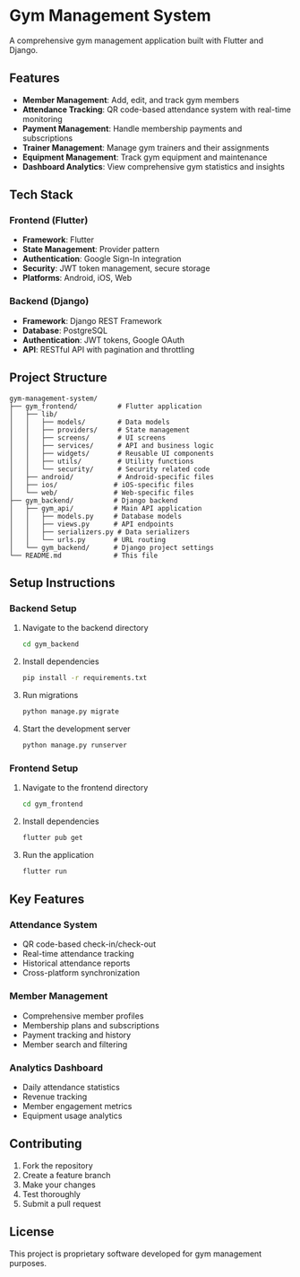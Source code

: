 # Gym Management System

A comprehensive gym management application built with Flutter and Django.

## Features

- **Member Management**: Add, edit, and track gym members
- **Attendance Tracking**: QR code-based attendance system with real-time monitoring
- **Payment Management**: Handle membership payments and subscriptions
- **Trainer Management**: Manage gym trainers and their assignments
- **Equipment Management**: Track gym equipment and maintenance
- **Dashboard Analytics**: View comprehensive gym statistics and insights

## Tech Stack

### Frontend (Flutter)
- **Framework**: Flutter 
- **State Management**: Provider pattern
- **Authentication**: Google Sign-In integration
- **Security**: JWT token management, secure storage
- **Platforms**: Android, iOS, Web

### Backend (Django)
- **Framework**: Django REST Framework
- **Database**: PostgreSQL
- **Authentication**: JWT tokens, Google OAuth
- **API**: RESTful API with pagination and throttling

## Project Structure

```
gym-management-system/
├── gym_frontend/          # Flutter application
│   ├── lib/
│   │   ├── models/        # Data models
│   │   ├── providers/     # State management
│   │   ├── screens/       # UI screens
│   │   ├── services/      # API and business logic
│   │   ├── widgets/       # Reusable UI components
│   │   ├── utils/         # Utility functions
│   │   └── security/      # Security related code
│   ├── android/           # Android-specific files
│   ├── ios/              # iOS-specific files
│   └── web/              # Web-specific files
├── gym_backend/          # Django backend
│   ├── gym_api/          # Main API application
│   │   ├── models.py     # Database models
│   │   ├── views.py      # API endpoints
│   │   ├── serializers.py # Data serializers
│   │   └── urls.py       # URL routing
│   └── gym_backend/      # Django project settings
└── README.md             # This file
```

## Setup Instructions

### Backend Setup
1. Navigate to the backend directory
   ```bash
   cd gym_backend
   ```

2. Install dependencies
   ```bash
   pip install -r requirements.txt
   ```

3. Run migrations
   ```bash
   python manage.py migrate
   ```

4. Start the development server
   ```bash
   python manage.py runserver
   ```

### Frontend Setup
1. Navigate to the frontend directory
   ```bash
   cd gym_frontend
   ```

2. Install dependencies
   ```bash
   flutter pub get
   ```

3. Run the application
   ```bash
   flutter run
   ```

## Key Features

### Attendance System
- QR code-based check-in/check-out
- Real-time attendance tracking
- Historical attendance reports
- Cross-platform synchronization

### Member Management
- Comprehensive member profiles
- Membership plans and subscriptions
- Payment tracking and history
- Member search and filtering

### Analytics Dashboard
- Daily attendance statistics
- Revenue tracking
- Member engagement metrics
- Equipment usage analytics

## Contributing

1. Fork the repository
2. Create a feature branch
3. Make your changes
4. Test thoroughly
5. Submit a pull request

## License

This project is proprietary software developed for gym management purposes.